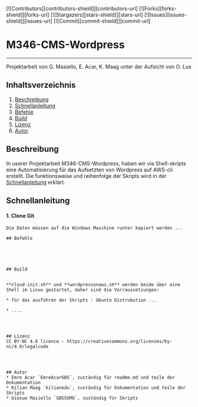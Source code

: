 [![Contributors][contributors-shield]][contributors-url]
[![Forks][forks-shield]][forks-url]
[![Stargazers][stars-shield]][stars-url]
[![Issues][issues-shield]][issues-url]
[![Commit][commit-shield]][commit-url]

# M346-CMS-Wordpress

---

Projektarbeit von G. Masiello, E. Acar, K. Maag unter der Aufsicht von O. Lux


## Inhaltsverzeichnis
1. [Beschreibung](#beschreibung)
2. [Schnellanleitung](#schnellanleitung)
3. [Befehle](#befehle)
4. [Build](#build)
5. [Lizenz](#lizenz)
6. [Autor](#autor) 


## Beschreibung
In userer Projektarbeit M346-CMS-Wordpress, haben wir via Shell-skripts eine Automatisierung für das Aufsetzten von Wordpress auf AWS-cli erstellt. Die funktionsweise und reihenfolge der Skripts wird in der [Schnellanleitung](#schnellanleitung) erklärt.



## Schnellanleitung


#### 1. Clone Git 
```
Die Daten müssen auf die Windows Maschine runter kopiert werden ...

## Befehle





## Build


**cloud-init.sh** und **wordpressonaws.sh** werden beide über eine Shell im Linux gestartet, daher sind die Vorraussetzungen:

* für das ausführen der Skripts : Ubunto Distrubution ...

* ....




## Lizenz
CC BY-NC 4.0 licence - https://creativecommons.org/licenses/by-nc/4.0/legalcode




## Autor
* Emre Acar `EmreAcarGBS`, zuständig für readme.md und teile der Dokumentation
* Kilian Maag `kilianedu`, zuständig für Dokumentation und teile der Skripts
* Giosue Masiello `GBSSGMG`, zuständig für Skripts

